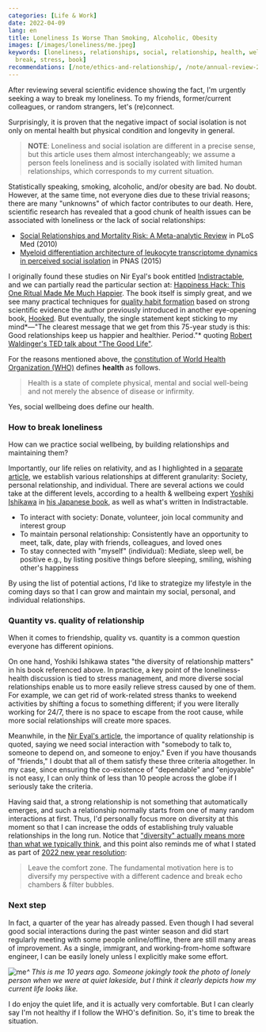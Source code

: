 ```yaml
---
categories: [Life & Work]
date: 2022-04-09
lang: en
title: Loneliness Is Worse Than Smoking, Alcoholic, Obesity
images: [/images/loneliness/me.jpeg]
keywords: [loneliness, relationships, social, relationship, health, wellbeing, isolation,
  break, stress, book]
recommendations: [/note/ethics-and-relationship/, /note/annual-review-2021/, /note/the-power-of-diverse-thinking/]
---
```


After reviewing several scientific evidence showing the fact, I'm urgently seeking a way to break my loneliness. To my friends, former/current colleagues, or random strangers, let's (re)connect.

Surprisingly, it is proven that the negative impact of social isolation is not only on mental health but physical condition and longevity in general.

> **NOTE**: Loneliness and social isolation are different in a precise sense, but this article uses them almost interchangeably; we assume a person feels loneliness and is socially isolated with limited human relationships, which corresponds to my current situation.

Statistically speaking, smoking, alcoholic, and/or obesity are bad. No doubt. However, at the same time, not everyone dies due to these trivial reasons; there are many "unknowns" of which factor contributes to our death. Here, scientific research has revealed that a good chunk of health issues can be associated with loneliness or the lack of social relationships:

- [Social Relationships and Mortality Risk: A Meta-analytic Review](https://journals.plos.org/plosmedicine/article?id=10.1371/journal.pmed.1000316) in PLoS Med (2010)
- [Myeloid differentiation architecture of leukocyte transcriptome dynamics in perceived social isolation](https://www.pnas.org/doi/10.1073/pnas.1514249112) in PNAS (2015)

I originally found these studies on Nir Eyal's book entitled [Indistractable](https://www.nirandfar.com/indistractable/), and we can partially read the particular section at: [Happiness Hack: This One Ritual Made Me Much Happier](https://www.nirandfar.com/happiness-hack-one-ritual-made-much-happier/). The book itself is simply great, and we see many practical techniques for [quality habit formation](/note/atomic-habits/) based on strong scientific evidence the author previously introduced in another eye-opening book, [Hooked](https://www.nirandfar.com/hooked/). But eventually, the single statement kept sticking to my mind*&mdash;"The clearest message that we get from this 75-year study is this: Good relationships keep us happier and healthier. Period."* quoting [Robert Waldinger's TED talk about "The Good Life"](https://www.youtube.com/watch?v=q-7zAkwAOYg).


For the reasons mentioned above, the [constitution of World Health Organization (WHO)](https://www.who.int/about/governance/constitution) defines **health** as follows.

> Health is a state of complete physical, mental and social well-being and not merely the absence of disease or infirmity.

Yes, social wellbeing does define our health.

### How to break loneliness

How can we practice social wellbeing, by building relationships and maintaining them?

Importantly, our life relies on relativity, and as I highlighted in a [separate article](/note/ethics-and-relationship/), we establish various relationships at different granularity: Society, personal relationship, and individual. There are several actions we could take at the different levels, according to a health & wellbeing expert [Yoshiki Ishikawa](https://yoshikiishikawa.com/) in [his Japanese book](https://www.amazon.co.jp/%E5%8F%8B%E3%81%A0%E3%81%A1%E3%81%AE%E6%95%B0%E3%81%A7%E5%AF%BF%E5%91%BD%E3%81%AF%E3%81%8D%E3%81%BE%E3%82%8B-%E4%BA%BA%E3%81%A8%E3%81%AE%E3%80%8C%E3%81%A4%E3%81%AA%E3%81%8C%E3%82%8A%E3%80%8D%E3%81%8C%E6%9C%80%E9%AB%98%E3%81%AE%E5%81%A5%E5%BA%B7%E6%B3%95-%E7%9F%B3%E5%B7%9D-%E5%96%84%E6%A8%B9/dp/4838727216?language=en_US), as well as what's written in Indistractable.

- To interact with society: Donate, volunteer, join local community and interest group
- To maintain personal relationship: Consistently have an opportunity to meet, talk, date, play with friends, colleagues, and loved ones
- To stay connected with "myself" (individual): Mediate, sleep well, be positive e.g., by listing positive things before sleeping, smiling, wishing other's happiness

By using the list of potential actions, I'd like to strategize my lifestyle in the coming days so that I can grow and maintain my social, personal, and individual relationships.

### Quantity vs. quality of relationship

When it comes to friendship, quality vs. quantity is a common question everyone has different opinions.

On one hand, Yoshiki Ishikawa states "the diversity of relationship matters" in his book referenced above. In practice, a key point of the loneliness-health discussion is tied to stress management, and more diverse social relationships enable us to more easily relieve stress caused by one of them. For example, we can get rid of work-related stress thanks to weekend activities by shifting a focus to something different; if you were literally working for 24/7, there is no space to escape from the root cause, while more social relationships will create more spaces.

Meanwhile, in the [Nir Eyal's article](https://www.nirandfar.com/happiness-hack-one-ritual-made-much-happier/), the importance of quality relationship is quoted, saying we need social interaction with "somebody to talk to, someone to depend on, and someone to enjoy." Even if you have thousands of "friends," I doubt that all of them satisfy these three criteria altogether. In my case, since ensuring the co-existence of "dependable" and "enjoyable" is not easy, I can only think of less than 10 people across the globe if I seriously take the criteria.

Having said that, a strong relationship is not something that automatically emerges, and such a relationship normally starts from one of many random interactions at first. Thus, I'd personally focus more on diversity at this moment so that I can increase the odds of establishing truly valuable relationships in the long run. Notice that ["diversity" actually means more than what we typically think](/note/the-power-of-diverse-thinking/), and this point also reminds me of what I stated as part of [2022 new year resolution](/note/annual-review-2021/):

> Leave the comfort zone. The fundamental motivation here is to diversify my perspective with a different cadence and break echo chambers & filter bubbles.

### Next step

In fact, a quarter of the year has already passed. Even though I had several good social interactions during the past winter season and did start regularly meeting with some people online/offline, there are still many areas of improvement. As a single, immigrant, and working-from-home software engineer, I can be easily lonely unless I explicitly make some effort.

![me](/images/loneliness/me.jpeg)_^ This is me 10 years ago. Someone jokingly took the photo of lonely person when we were at quiet lakeside, but I think it clearly depicts how my current life looks like._

I do enjoy the quiet life, and it is actually very comfortable. But I can clearly say I'm not healthy if I follow the WHO's definition. So, it's time to break the situation.
